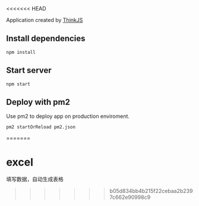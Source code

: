 <<<<<<< HEAD

Application created by [ThinkJS](http://www.thinkjs.org)

## Install dependencies

```
npm install
```

## Start server

```
npm start
```

## Deploy with pm2

Use pm2 to deploy app on production enviroment.

```
pm2 startOrReload pm2.json
```
=======
# excel
填写数据，自动生成表格
>>>>>>> b05d834bb4b215f22cebaa2b2397c662e90998c9

